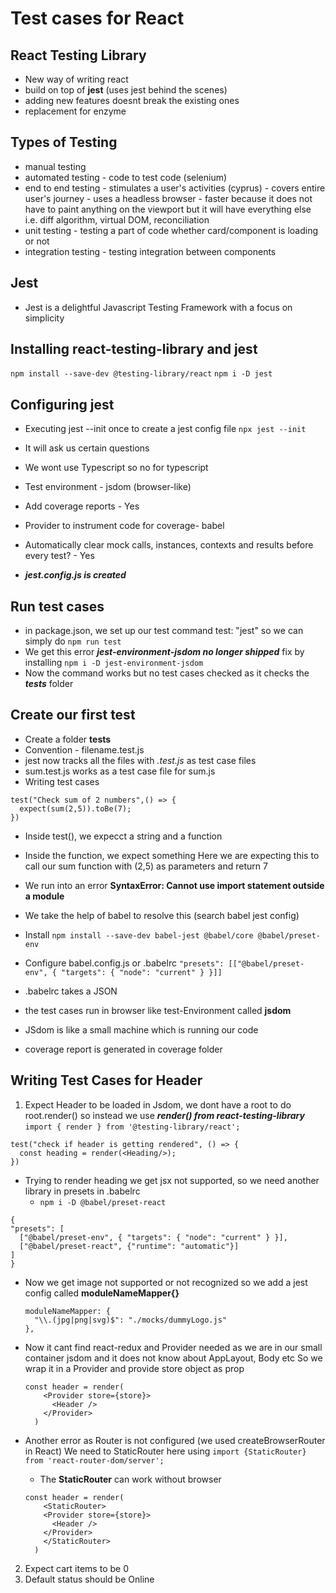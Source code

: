 # Test cases for React

## React Testing Library
- New way of writing react
- build on top of **jest** (uses jest behind the scenes)
- adding new features doesnt break the existing ones
- replacement for enzyme

## Types of Testing
- manual testing
- automated testing - code to test code (selenium)
- end to end testing - stimulates a user's activities (cyprus)
                     - covers entire user's journey
                     - uses a headless browser - faster because it does not have to paint anything on the viewport but it will have everything else i.e. diff algorithm, virtual DOM, reconciliation
- unit testing - testing a part of code whether card/component is loading or not
- integration testing - testing integration between components

## Jest
- Jest is a delightful Javascript Testing Framework with a focus on simplicity

## Installing react-testing-library and jest
```npm install --save-dev @testing-library/react```
```npm i -D jest```

## Configuring jest
- Executing jest --init once to create a jest config file
```npx jest --init```
- It will ask us certain questions
- We wont use Typescript so no for typescript
- Test environment - jsdom (browser-like)
- Add coverage reports - Yes
- Provider to instrument code for coverage- babel
- Automatically clear mock calls, instances, contexts and results before every test? - Yes

- ***jest.config.js is created***

## Run test cases
- in package.json, we set up our test command
  test: "jest"
  so we can simply do ```npm run test```
- We get this error ***jest-environment-jsdom no longer shipped***
  fix by installing ```npm i -D jest-environment-jsdom```
- Now the command works but no test cases checked as it checks the ***__tests__*** folder

## Create our first test
- Create a folder **__tests__**
- Convention - filename.test.js
- jest now tracks all the files with *.test.js* as test case files
- sum.test.js works as a test case file for sum.js
- Writing test cases
```
test("Check sum of 2 numbers",() => {
  expect(sum(2,5)).toBe(7);
})
```
- Inside test(), we expecct a string and a function
- Inside the function, we expect something
  Here we are expecting this to call our sum function with (2,5) as parameters and return 7

- We run into an error  **SyntaxError: Cannot use import statement outside a module**
- We take the help of babel to resolve this (search babel jest config)
- Install ```npm install --save-dev babel-jest @babel/core @babel/preset-env```
- Configure babel.config.js or .babelrc
```"presets": [["@babel/preset-env", { "targets": { "node": "current" } }]]```
- .babelrc takes a JSON
- the test cases run in browser like test-Environment called **jsdom**
- JSdom is like a small machine which is running our code
- coverage report is generated in coverage folder

## Writing Test Cases for Header
1. Expect Header to be loaded
  in Jsdom, we dont have a root to do root.render() so instead we use ***render() from react-testing-library***
  ```import { render } from '@testing-library/react';```
  ```
  test("check if header is getting rendered", () => {
    const heading = render(<Heading/>);
  })
  ``` 
  - Trying to render heading we get jsx not supported, so we need another library in presets in .babelrc
    - ```npm i -D @babel/preset-react```
  ```
  {
  "presets": [
    ["@babel/preset-env", { "targets": { "node": "current" } }],
    ["@babel/preset-react", {"runtime": "automatic"}]
  ]
}
```
- Now we get image not supported or not recognized
so we add a jest config called **moduleNameMapper{}**
  ```
  moduleNameMapper: {
    "\\.(jpg|png|svg)$": "./mocks/dummyLogo.js"
  },
  ```

- Now it cant find react-redux and Provider needed as we are in our small container jsdom and it does not know about AppLayout, Body etc
  So we wrap it in a Provider and provide store object as prop
  ```
  const header = render(
      <Provider store={store}>
        <Header />
      </Provider>
    )
  ```
  

- Another error as Router is not configured (we used createBrowserRouter in React)
  We need to StaticRouter here using ```import {StaticRouter} from 'react-router-dom/server';```
  - The **StaticRouter** can work without browser
  ```
  const header = render(
      <StaticRouter>
      <Provider store={store}>
        <Header />
      </Provider>
      </StaticRouter>
    )
  ```
  
2. Expect cart items to be 0
3. Default status should be Online
